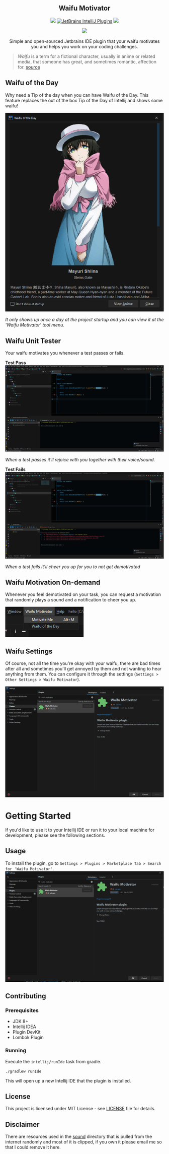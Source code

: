 
<h2 align="center">Waifu Motivator</h2> 

<!--suppress HtmlDeprecatedAttribute, HtmlRequiredAltAttribute -->
<p align="center">
    <a href="https://github.com/zd-zero/waifu-motivator-plugin/actions"><img src="https://github.com/zd-zero/waifu-motivator-plugin/workflows/Java%20CI/badge.svg"></a>
  <a href="https://plugins.jetbrains.com/plugin/13381-waifu-motivator"><img alt="JetBrains IntelliJ Plugins" src="https://img.shields.io/jetbrains/plugin/v/13381-waifu-motivator"></a>
  <a href="./LICENSE"><img src="https://img.shields.io/github/license/zd-zero/waifu-motivator-plugin"></a>
</p>

<p align="center">
  <img src="https://img.shields.io/badge/BUILT%20WITH-COFFEE-blue?style=for-the-badge">
</p>

<p align="center">Simple and open-sourced Jetbrains IDE plugin that your waifu motivates you and helps you work on your coding challenges.</p>

> *Waifu* is a term for a fictional character, usually in anime or related media, that someone has great, and sometimes romantic, affection for. [source](https://www.dictionary.com/e/fictional-characters/waifu/)


## Waifu of the Day
Why need a Tip of the day when you can have Waifu of the Day. This feature replaces the out of the box Tip of the Day of Intellij and shows some waifu!

![Waifu of the Day](screenshot/waifu_of_the_day.png)

*It only shows up once a day at the project startup and you can view it at the 'Waifu Motivator' tool menu.*

## Waifu Unit Tester
Your waifu motivates you whenever a test passes or fails. 

**Test Pass**
![Test Pass](screenshot/test_pass.png)

*When a test passes it'll rejoice with you together with their voice/sound.*

**Test Fails**
![Test Fails](screenshot/test_fails.png)

*When a test fails it'll cheer you up for you to not get demotivated*

## Waifu Motivation On-demand
Whenever you feel demotivated on your task, you can request a motivation that randomly plays a sound and a notification to cheer you up.

![Waifu Motivation On-demand](screenshot/motivate_me.png)

## Waifu Settings
Of course, not all the time you're okay with your waifu, there are bad times after all and sometimes you'll get annoyed by them and not wanting to hear anything from them. You can configure it through the settings (`Settings > Other Settings > Waifu Motivator`).

![Waifu Settings](screenshot/waifu_motivator_settings.png)

# Getting Started
If you'd like to use it to your Intellij IDE or run it to your local machine for development, please see the following sections.

## Usage
To install the plugin, go to `Settings > Plugins > Marketplace Tab > Search for 'Waifu Motivator'`.
![Waifu Motivation On-demand](screenshot/plugin_installation.png)

## Contributing
### Prerequisites
* JDK 8+
* Intellij IDEA
* Plugin DevKit 
* Lombok Plugin

### Running
Execute the `intellij/runIde` task from gradle. 
```
./gradlew runIde
```
This will open up a new Intellij IDE that the plugin is installed.

## License
This project is licensed under MIT License - see [LICENSE](./LICENSE) file for details.

## Disclaimer
There are resources used in the [sound](./src/main/resources/sound) directory that is pulled from the internet randomly and most of it is clipped, if you own it please email me so that I could remove it here.

